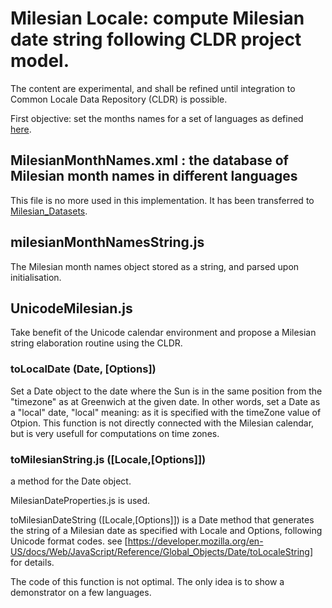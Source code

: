 # Milesian Locale: compute Milesian date string following CLDR project model.
The content are experimental, and shall be refined until integration to Common Locale Data Repository (CLDR) is possible.

First objective: set the months names for a set of languages as defined [here](http://www.calendriermilesien.org/mois.html).
## MilesianMonthNames.xml : the database of Milesian month names in different languages
This file is no more used in this implementation. It has been transferred to [Milesian_Datasets](https://github.com/Louis-Aime/Milesian_datasets).
## milesianMonthNamesString.js 
The Milesian month names object stored as a string, and parsed upon initialisation.
## UnicodeMilesian.js
Take benefit of the Unicode calendar environment and propose a Milesian string elaboration routine using the CLDR.
### toLocalDate (Date, [Options])
Set a Date object to the date where the Sun is in the same position from the "timezone" as at Greenwich at the given date. 
In other words, set a Date as a "local" date, "local" meaning: as it is specified with the timeZone value of Otpion.
This function is not directly connected with the Milesian calendar, but is very usefull for computations on time zones.
### toMilesianString.js ([Locale,[Options]])
a method for the Date object.

MilesianDateProperties.js is used.

toMilesianDateString ([Locale,[Options]]) is a Date method that generates the string of a Milesian date
as specified with Locale and Options, following Unicode format codes. 
see [https://developer.mozilla.org/en-US/docs/Web/JavaScript/Reference/Global_Objects/Date/toLocaleString] for details.

The code of this function is not optimal. The only idea is to show a demonstrator on a few languages.
